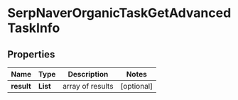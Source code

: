 # SerpNaverOrganicTaskGetAdvancedTaskInfo


## Properties

| Name | Type | Description | Notes |
|------------ | ------------- | ------------- | -------------|
**result** | **List<SerpNaverOrganicTaskGetAdvancedResultInfo>** | array of results |[optional]|